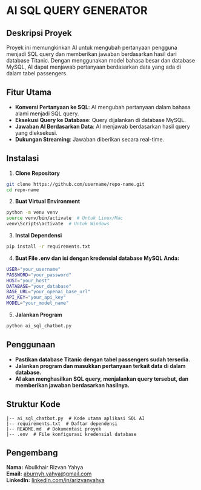 # AI SQL QUERY GENERATOR
## Deskripsi Proyek
Proyek ini memungkinkan AI untuk mengubah pertanyaan pengguna menjadi SQL query dan memberikan jawaban berdasarkan hasil dari database Titanic. Dengan menggunakan model bahasa besar dan database MySQL, AI dapat menjawab pertanyaan berdasarkan data yang ada di dalam tabel passengers.

## Fitur Utama
- **Konversi Pertanyaan ke SQL**: AI mengubah pertanyaan dalam bahasa alami menjadi SQL query.
- **Eksekusi Query ke Database**: Query dijalankan di database MySQL.
- **Jawaban AI Berdasarkan Data**: AI menjawab berdasarkan hasil query yang dieksekusi.
- **Dukungan Streaming**: Jawaban diberikan secara real-time.

## Instalasi
1. **Clone Repository**
```bash
git clone https://github.com/username/repo-name.git
cd repo-name
```
2. **Buat Virtual Environment**
```bash
python -m venv venv
source venv/bin/activate  # Untuk Linux/Mac
venv\Scripts\activate  # Untuk Windows
```
3. **Instal Dependensi**
```bash
pip install -r requirements.txt
```
4. **Buat File .env dan isi dengan kredensial database MySQL Anda:**
```bash
USER="your_username"
PASSWORD="your_password"
HOST="your_host"
DATABASE="your_database"
BASE_URL="your_openai_base_url"
API_KEY="your_api_key"
MODEL="your_model_name"
```
5. **Jalankan Program**
```bash
python ai_sql_chatbot.py
```

## Penggunaan
- **Pastikan database Titanic dengan tabel passengers sudah tersedia.**
- **Jalankan program dan masukkan pertanyaan terkait data di dalam database.**
- **AI akan menghasilkan SQL query, menjalankan query tersebut, dan memberikan jawaban berdasarkan hasilnya.**

## Struktur Kode
```
|-- ai_sql_chatbot.py  # Kode utama aplikasi SQL AI
|-- requirements.txt  # Daftar dependensi
|-- README.md  # Dokumentasi proyek
|-- .env  # File konfigurasi kredensial database
```

## Pengembang
**Nama:** Abulkhair Rizvan Yahya  
**Email:** [aburnyh.yahya@gmail.com](mailto:aburnyh.yahya@gmail.com)  
**LinkedIn:** [linkedin.com/in/arizvanyahya](https://linkedin.com/in/arizvanyahya)  
